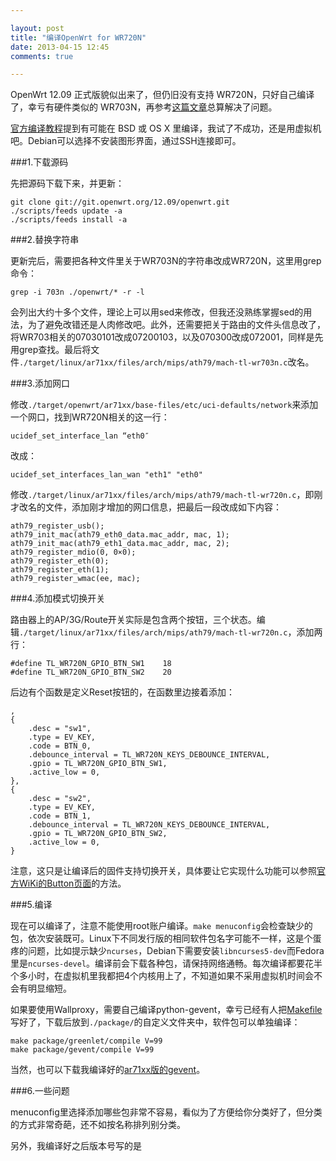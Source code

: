 ```yaml
---

layout: post
title: "编译OpenWrt for WR720N"
date: 2013-04-15 12:45
comments: true

---
```

OpenWrt 12.09 正式版貌似出来了，但仍旧没有支持 WR720N，只好自己编译了，幸亏有硬件类似的 WR703N，再参考[这篇文章](http://www.zoublog.com/technology/compile-openwrt-unofficial-wr720n.html)总算解决了问题。

[官方编译教程](http://wiki.openwrt.org/zh-cn/doc/howto/buildroot.exigence)提到有可能在 BSD 或 OS X 里编译，我试了不成功，还是用虚拟机吧。Debian可以选择不安装图形界面，通过SSH连接即可。

###1.下载源码

先把源码下载下来，并更新：

	git clone git://git.openwrt.org/12.09/openwrt.git
	./scripts/feeds update -a
	./scripts/feeds install -a

###2.替换字符串

更新完后，需要把各种文件里关于WR703N的字符串改成WR720N，这里用grep命令：

	grep -i 703n ./openwrt/* -r -l

会列出大约十多个文件，理论上可以用sed来修改，但我还没熟练掌握sed的用法，为了避免改错还是人肉修改吧。此外，还需要把关于路由的文件头信息改了，将WR703相关的07030101改成07200103，以及070300改成072001，同样是先用grep查找。最后将文件`./target/linux/ar71xx/files/arch/mips/ath79/mach-tl-wr703n.c`改名。

###3.添加网口

修改`./target/openwrt/ar71xx/base-files/etc/uci-defaults/network`来添加一个网口，找到WR720N相关的这一行：

	ucidef_set_interface_lan “eth0″

改成：

	ucidef_set_interfaces_lan_wan "eth1" "eth0"

修改`./target/linux/ar71xx/files/arch/mips/ath79/mach-tl-wr720n.c`，即刚才改名的文件，添加刚才增加的网口信息，把最后一段改成如下内容：

	ath79_register_usb();
	ath79_init_mac(ath79_eth0_data.mac_addr, mac, 1);
	ath79_init_mac(ath79_eth1_data.mac_addr, mac, 2);
	ath79_register_mdio(0, 0×0);
	ath79_register_eth(0);
	ath79_register_eth(1);
	ath79_register_wmac(ee, mac);
	
###4.添加模式切换开关

路由器上的AP/3G/Route开关实际是包含两个按钮，三个状态。编辑`./target/linux/ar71xx/files/arch/mips/ath79/mach-tl-wr720n.c`，添加两行：

	#define TL_WR720N_GPIO_BTN_SW1    18
	#define TL_WR720N_GPIO_BTN_SW2    20

后边有个函数是定义Reset按钮的，在函数里边接着添加：

	,
	{
	    .desc = "sw1",
	    .type = EV_KEY,
	    .code = BTN_0,
	    .debounce_interval = TL_WR720N_KEYS_DEBOUNCE_INTERVAL,
	    .gpio = TL_WR720N_GPIO_BTN_SW1,
	    .active_low = 0,
	},
	{
	    .desc = "sw2",
	    .type = EV_KEY,
	    .code = BTN_1,
	    .debounce_interval = TL_WR720N_KEYS_DEBOUNCE_INTERVAL,
	    .gpio = TL_WR720N_GPIO_BTN_SW2,
	    .active_low = 0,
	}

注意，这只是让编译后的固件支持切换开关，具体要让它实现什么功能可以参照[官方WiKi的Button页面](http://wiki.openwrt.org/doc/howto/hardware.button)的方法。

###5.编译

现在可以编译了，注意不能使用root账户编译。`make menuconfig`会检查缺少的包，依次安装既可。Linux下不同发行版的相同软件包名字可能不一样，这是个蛋疼的问题，比如提示缺少`ncurses`，Debian下需要安装`libncurses5-dev`而Fedora里是`ncurses-devel`。编译前会下载各种包，请保持网络通畅。每次编译都要花半个多小时，在虚拟机里我都把4个内核用上了，不知道如果不采用虚拟机时间会不会有明显缩短。

如果要使用Wallproxy，需要自己编译python-gevent，幸亏已经有人把[Makefile](https://wallproxy.googlecode.com/files/sdk_mf.zip)写好了，下载后放到`./package/`的自定义文件夹中，软件包可以单独编译：

	make package/greenlet/compile V=99
	make package/gevent/compile V=99

当然，也可以下载我编译好的[ar71xx版的gevent](https://www.dropbox.com/s/zykgadjqce7rmjj/gevent_ar71xx.zip)。

###6.一些问题

menuconfig里选择添加哪些包非常不容易，看似为了方便给你分类好了，但分类的方式非常奇葩，还不如按名称排列别分类。

另外，我编译好之后版本号写的是